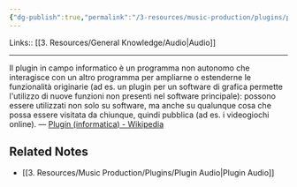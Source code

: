 ```yaml
---
{"dg-publish":true,"permalink":"/3-resources/music-production/plugins/plugin/","tags":["type/dashboard/MOC"]}
---
```


Links:: [[3. Resources/General Knowledge/Audio\|Audio]]

---
Il plugin in campo informatico è un programma non autonomo che interagisce con un altro programma per ampliarne o estenderne le funzionalità originarie (ad es. un plugin per un software di grafica permette l'utilizzo di nuove funzioni non presenti nel software principale): possono essere utilizzati non solo su software, ma anche su qualunque cosa che possa essere visitata da chiunque, quindi pubblica (ad es. i videogiochi online). — [Plugin (informatica) - Wikipedia](https://it.wikipedia.org/wiki/Plugin_(informatica))





## Related Notes

- [[3. Resources/Music Production/Plugins/Plugin Audio\|Plugin Audio]]
